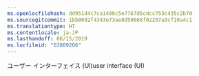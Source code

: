 ```yaml
---
ms.openlocfilehash: dd951d4c7ca140bc5e7767d5cdcc753c435c2b70
ms.sourcegitcommit: 1bb00d2f4343e73ae8d58668f02297a3cf10a4c1
ms.translationtype: HT
ms.contentlocale: ja-JP
ms.lasthandoff: 06/15/2019
ms.locfileid: "63869206"
---
```

<span data-ttu-id="0190a-101">ユーザー インターフェイス (UI)</span><span class="sxs-lookup"><span data-stu-id="0190a-101">user interface (UI)</span></span>
